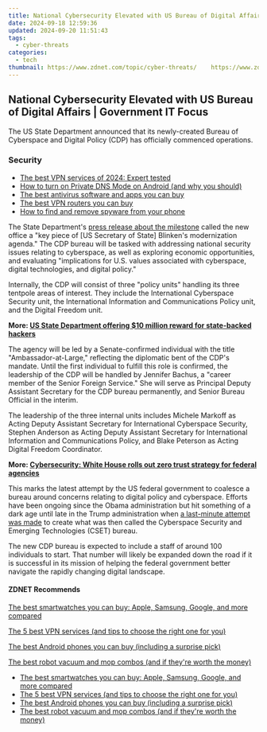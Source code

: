 ```yaml
---
title: National Cybersecurity Elevated with US Bureau of Digital Affairs | Government IT Focus
date: 2024-09-18 12:59:36
updated: 2024-09-20 11:51:43
tags:
  - cyber-threats
categories:
  - tech
thumbnail: https://www.zdnet.com/topic/cyber-threats/    https://www.zdnet.com/a/img/resize/41db5d4e7f88c0b8a7da57edf5170e2eaef1407c/2014/11/28/7b305719-76b3-11e4-b569-d4ae52e95e57/state-department-e-mail-system-shutters-over-hacking-concerns.jpg?width=170&height=96&fit=crop&auto=webp
---
```


## National Cybersecurity Elevated with US Bureau of Digital Affairs | Government IT Focus

The US State Department announced that its newly-created Bureau of Cyberspace and Digital Policy (CDP) has officially commenced operations. 

### Security

* [The best VPN services of 2024: Expert tested](https://www.zdnet.com/article/best-vpn/)
* [How to turn on Private DNS Mode on Android (and why you should)](https://www.zdnet.com/article/how-to-turn-on-private-dns-mode-on-android-and-why-you-should/)
* [The best antivirus software and apps you can buy](https://www.zdnet.com/article/best-antivirus/)
* [The best VPN routers you can buy](https://www.zdnet.com/article/best-vpn-router/)
* [How to find and remove spyware from your phone](https://www.zdnet.com/article/how-to-find-and-remove-spyware-from-your-phone/)

The State Department's [press release about the milestone](https://www.state.gov/establishment-of-the-bureau-of-cyberspace-and-digital-policy/) called the new office a "key piece of \[US Secretary of State\] Blinken's modernization agenda." The CDP bureau will be tasked with addressing national security issues relating to cyberspace, as well as exploring economic opportunities, and evaluating "implications for U.S. values associated with cyberspace, digital technologies, and digital policy." 

Internally, the CDP will consist of three "policy units" handling its three tentpole areas of interest. They include the International Cyberspace Security unit, the International Information and Communications Policy unit, and the Digital Freedom unit. 

**More: [US State Department offering $10 million reward for state-backed hackers](https://www.zdnet.com/article/us-state-department-offering-10-million-reward-for-state-backed-hackers/)**

The agency will be led by a Senate-confirmed individual with the title "Ambassador-at-Large," reflecting the diplomatic bent of the CDP's mandate. Until the first individual to fulfill this role is confirmed, the leadership of the CDP will be handled by Jennifer Bachus, a "career member of the Senior Foreign Service." She will serve as Principal Deputy Assistant Secretary for the CDP bureau permanently, and Senior Bureau Official in the interim. 

The leadership of the three internal units includes Michele Markoff as Acting Deputy Assistant Secretary for International Cyberspace Security, Stephen Anderson as Acting Deputy Assistant Secretary for International Information and Communications Policy, and Blake Peterson as Acting Digital Freedom Coordinator.

**More: [Cybersecurity: White House rolls out zero trust strategy for federal agencies](https://www.zdnet.com/article/white-house-rolls-out-zero-trust-strategy-for-federal-agencies/)**

This marks the latest attempt by the US federal government to coalesce a bureau around concerns relating to digital policy and cyberspace. Efforts have been ongoing since the Obama administration but hit something of a dark age until late in the Trump administration when [a last-minute attempt was made](https://www.zdnet.com/article/state-department-creates-bureau-to-reduce-likelihood-of-cyber-conflict/) to create what was then called the Cyberspace Security and Emerging Technologies (CSET) bureau.

The new CDP bureau is expected to include a staff of around 100 individuals to start. That number will likely be expanded down the road if it is successful in its mission of helping the federal government better navigate the rapidly changing digital landscape. 

#### **ZDNET** Recommends

[The best smartwatches you can buy: Apple, Samsung, Google, and more compared](https://www.zdnet.com/article/best-smartwatch/ "The best smartwatches you can buy: Apple, Samsung, Google, and more compared")

[The 5 best VPN services (and tips to choose the right one for you)](https://www.zdnet.com/article/best-vpn/ "The 5 best VPN services (and tips to choose the right one for you)")

[The best Android phones you can buy (including a surprise pick)](https://www.zdnet.com/article/best-android-phone/ "The best Android phones you can buy (including a surprise pick)")

[The best robot vacuum and mop combos (and if they're worth the money)](https://www.zdnet.com/article/best-robot-vacuum-mop/ "The best robot vacuum and mop combos (and if they're worth the money)")

* [The best smartwatches you can buy: Apple, Samsung, Google, and more compared](https://www.zdnet.com/article/best-smartwatch/ "The best smartwatches you can buy: Apple, Samsung, Google, and more compared")
* [The 5 best VPN services (and tips to choose the right one for you)](https://www.zdnet.com/article/best-vpn/ "The 5 best VPN services (and tips to choose the right one for you)")
* [The best Android phones you can buy (including a surprise pick)](https://www.zdnet.com/article/best-android-phone/ "The best Android phones you can buy (including a surprise pick)")
* [The best robot vacuum and mop combos (and if they're worth the money)](https://www.zdnet.com/article/best-robot-vacuum-mop/ "The best robot vacuum and mop combos (and if they're worth the money)")

<ins class="adsbygoogle"
     style="display:block"
     data-ad-format="autorelaxed"
     data-ad-client="ca-pub-7571918770474297"
     data-ad-slot="1223367746"></ins>



<ins class="adsbygoogle"
     style="display:block"
     data-ad-client="ca-pub-7571918770474297"
     data-ad-slot="8358498916"
     data-ad-format="auto"
     data-full-width-responsive="true"></ins>
